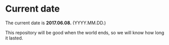 # Current date

The current date is **2017.06.08.** (YYYY.MM.DD.)

This repository will be good when the world ends, so we will know how long it lasted.